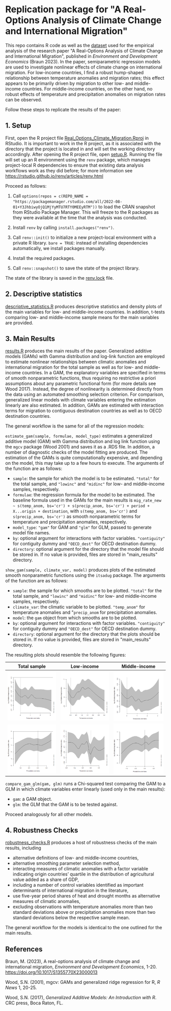# Replication package for "A Real-Options Analysis of Climate Change and International Migration"

This repo contains R code as well as the [dataset](prepared/Dataset_final.csv) used for the empirical analysis of the research paper "A Real-Options Analysis of Climate Change and International Migration", published in *Environment and Development Economics* (Braun 2023).
In the paper, semiparametric regression models are used to investigate nonlinear effects of climate change on international migration. For low-income countries, I find a robust hump-shaped relationship between temperature anomalies and migration rates; this effect appears to be primarily driven by migration to other low- and middle-income countries. For middle-income countries, on the other hand, no robust effects of temperature and precipitation anomalies on migration rates can be observed.

Follow these steps to replicate the results of the paper:

## 1. Setup

First, open the R project file [Real_Options_Climate_Migration.Rproj](Real_Options_Climate_Migration.Rproj) in RStudio. It is important to work in the R project, as it is associated with the directory that the project is located in and will set the working directory accordingly.
After opening the R project file, open [setup.R](setup.R). Running the file will set up an R environment using the `renv` package, which manages project-local R dependencies to ensure that existing data analysis workflows work as they did before;
for more information see https://rstudio.github.io/renv/articles/renv.html

Proceed as follows:

1. Call `options(repos = c(REPO_NAME = "https://packagemanager.rstudio.com/all/2022-08-01+Y3JhbiwyOjQ1MjYyMTU7RTY0MEEyRTM"))`
to load the CRAN snapshot from RStudio Package Manager. This will freeze to the R packages as they were available at the time that the analysis was conducted.

2. Install `renv` by calling `install.packages("renv")`.

3. Call `renv::init()` to initialize a new project-local environment with a private R library.
`bare = TRUE`: instead of installing dependencies automatically, we install packages manually.

4. Install the required packages.

5. Call `renv::snapshot()` to save the state of the project library.

The state of the library is saved in the [renv.lock](renv.lock) file.

## 2. Descriptive statistics

[descriptive_statistics.R](scripts/descriptive_statistics.R) produces descriptive statistics and density plots of the main variables for low- and middle-income countries.
In addition, t-tests comparing low- and middle-income sample means for the main variables are provided.

## 3. Main Results

[results.R](scripts/results.R) produces the main results of the paper. Generalized additive models (GAMs) with Gamma distribution and log-link function are employed to estimate nonlinear relationships between climatic anomalies and international migration for the total sample as well as for low- and middle-income countries. In a GAM, the explanatory variables are specified in terms of smooth nonparametric functions, thus requiring no restrictive a priori assumptions about any parametric functional form (for more details see Wood 2017). Instead, the degree of nonlinearity is determined directly from the data using an automated smoothing selection criterion. For comparison, generalized linear models with climate variables entering the estimation linearly are also estimated. In addition, GAMs are estimated with interaction terms for migration to contiguous destination countries as well as to OECD destination countries.

The general workflow is the same for all of the regression models:

`estimate_gam(sample, formulae, model_type)` estimates a generalized additive model (GAM) with Gamma distribution and log link function using the `mgcv` package (Wood 2001) and saves it as a .RDS file. In addition, a number of diagnostic checks of the model fitting are produced. The estimation of the GAMs is quite computationally expensive, and depending on the model, this may take up to a few hours to execute. The arguments of the function are as follows:
  - `sample`: the sample for which the model is to be estimated. `"total"` for the total sample, and `"lowinc"` and `"midinc"` for low- and middle-income samples, respectively.
  - `formulae`: the regression formula for the model to be estimated. The baseline formula used in the GAMs for the main results is ```mig_rate_new ~ s(temp_anom, bs='cr') + s(precip_anom, bs='cr') + period + X...origin + destination```, with `s(temp_anom, bs='cr')` and `s(precip_anom, bs='cr')` as smooth nonparametric terms for temperature and precipitation anomalies, respectively.
  - `model_type`: `"gam"` for GAM and `"glm"` for GLM, passed to generate model file names.
  - `by`: optional argument for interactions with factor variables. `"contiguity"` for contiguity dummy and `"OECD_dest"` for OECD destination dummy.
  - `directory`: optional argument for the directory that the model file should be stored in. If no value is provided, files are stored in "main_results" directory.

`show_gam(sample, climate_var, model)` produces plots of the estimated smooth nonparametric functions using the `itsadug` package. The arguments of the function are as follows:
- `sample`: the sample for which smooths are to be plotted. `"total"` for the total sample, and `"lowinc"` and `"midinc"` for low- and middle-income samples, respectively.
- `climate_var`: the climatic variable to be plotted. `"temp_anom"` for temperature anomalies and "`precip_anom` for precipitation anomalies.
- `model`: the `gam` object from which smooths are to be plotted.
- `by`: optional argument for interactions with factor variables. `"contiguity"` for contiguity dummy and `"OECD_dest"` for OECD destination dummy.
- `directory`: optional argument for the directory that the plots should be stored in. If no value is provided, files are stored in "main_results" directory.

The resulting plots should resemble the following figures:

|Total sample|Low-income|Middle-income|
|----|----|----|
|![gam_temp_anom_total](figures/main_results/gam_temp_anom_total.png)|![gam_temp_anom_lowinc](figures/main_results/gam_temp_anom_lowinc.png)|![gam_temp_anom_midinc](figures/main_results/gam_temp_anom_midinc.png)|
|![gam_precip_anom_total](figures/main_results/gam_precip_anom_total.png)|![gam_precip_anom_lowinc](figures/main_results/gam_precip_anom_lowinc.png)|![gam_precip_anom_midinc](figures/main_results/gam_precip_anom_midinc.png)|

`compare_gam_glm(gam, glm)` runs a Chi-squared test comparing the GAM to a GLM in which climate variables enter linearly (used only in the main results):
- `gam`: a GAM object.
- `glm`: the GLM that the GAM is to be tested against.

Proceed analogously for all other models.

## 4. Robustness Checks

[robustness_checks.R](scripts/robustness_checks.R) produces a host of robustness checks of the main results, including

- alternative definitions of low- and middle-income countries,
- alternative smoothing parameter selection method,
- interacting measures of climatic anomalies with a factor variable indicating origin countries’ quartile in the distribution of agricultural value added as a share of GDP,
- including a number of control variables identified as important determinants of international migration in the literature,
- use five-year period shares of heat and drought months as alternative measures of climatic anomalies,
- excluding observations with temperature anomalies more than two standard deviations above or precipitation anomalies more than two standard deviations below the respective sample mean.

The general workflow for the models is identical to the one outlined for the main results.

## References

Braun, M. (2023), A real-options analysis of climate change and international migration, *Environment and Development Economics*, 1-20. https://doi.org/10.1017/S1355770X23000013

Wood, S.N. (2001), mgcv: GAMs and generalized ridge regression for R, *R News* 1, 20-25.

Wood, S.N. (2017), *Generalized Additive Models: An Introduction with R*. CRC press, Boca Raton, FL.
